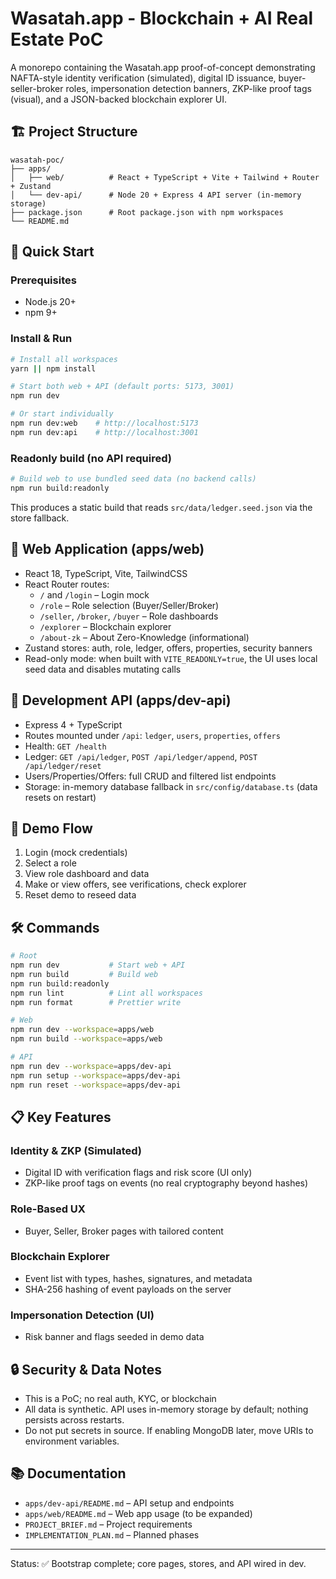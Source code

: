 # Wasatah.app - Blockchain + AI Real Estate PoC

A monorepo containing the Wasatah.app proof-of-concept demonstrating NAFTA-style identity verification (simulated), digital ID issuance, buyer-seller-broker roles, impersonation detection banners, ZKP-like proof tags (visual), and a JSON-backed blockchain explorer UI.

## 🏗️ Project Structure

```
wasatah-poc/
├── apps/
│   ├── web/          # React + TypeScript + Vite + Tailwind + Router + Zustand
│   └── dev-api/      # Node 20 + Express 4 API server (in-memory storage)
├── package.json      # Root package.json with npm workspaces
└── README.md
```

## 🚀 Quick Start

### Prerequisites
- Node.js 20+
- npm 9+

### Install & Run
```bash
# Install all workspaces
yarn || npm install

# Start both web + API (default ports: 5173, 3001)
npm run dev

# Or start individually
npm run dev:web    # http://localhost:5173
npm run dev:api    # http://localhost:3001
```

### Readonly build (no API required)
```bash
# Build web to use bundled seed data (no backend calls)
npm run build:readonly
```
This produces a static build that reads `src/data/ledger.seed.json` via the store fallback.

## 📱 Web Application (apps/web)

- React 18, TypeScript, Vite, TailwindCSS
- React Router routes:
  - `/` and `/login` – Login mock
  - `/role` – Role selection (Buyer/Seller/Broker)
  - `/seller`, `/broker`, `/buyer` – Role dashboards
  - `/explorer` – Blockchain explorer
  - `/about-zk` – About Zero-Knowledge (informational)
- Zustand stores: auth, role, ledger, offers, properties, security banners
- Read-only mode: when built with `VITE_READONLY=true`, the UI uses local seed data and disables mutating calls

## 🔧 Development API (apps/dev-api)

- Express 4 + TypeScript
- Routes mounted under `/api`: `ledger`, `users`, `properties`, `offers`
- Health: `GET /health`
- Ledger: `GET /api/ledger`, `POST /api/ledger/append`, `POST /api/ledger/reset`
- Users/Properties/Offers: full CRUD and filtered list endpoints
- Storage: in-memory database fallback in `src/config/database.ts` (data resets on restart)

## 🎯 Demo Flow

1. Login (mock credentials)
2. Select a role
3. View role dashboard and data
4. Make or view offers, see verifications, check explorer
5. Reset demo to reseed data

## 🛠️ Commands

```bash
# Root
npm run dev           # Start web + API
npm run build         # Build web
npm run build:readonly
npm run lint          # Lint all workspaces
npm run format        # Prettier write

# Web
npm run dev --workspace=apps/web
npm run build --workspace=apps/web

# API
npm run dev --workspace=apps/dev-api
npm run setup --workspace=apps/dev-api
npm run reset --workspace=apps/dev-api
```

## 📋 Key Features

### Identity & ZKP (Simulated)
- Digital ID with verification flags and risk score (UI only)
- ZKP-like proof tags on events (no real cryptography beyond hashes)

### Role-Based UX
- Buyer, Seller, Broker pages with tailored content

### Blockchain Explorer
- Event list with types, hashes, signatures, and metadata
- SHA-256 hashing of event payloads on the server

### Impersonation Detection (UI)
- Risk banner and flags seeded in demo data

## 🔒 Security & Data Notes

- This is a PoC; no real auth, KYC, or blockchain
- All data is synthetic. API uses in-memory storage by default;
  nothing persists across restarts.
- Do not put secrets in source. If enabling MongoDB later,
  move URIs to environment variables.

## 📚 Documentation

- `apps/dev-api/README.md` – API setup and endpoints
- `apps/web/README.md` – Web app usage (to be expanded)
- `PROJECT_BRIEF.md` – Project requirements
- `IMPLEMENTATION_PLAN.md` – Planned phases

---

Status: ✅ Bootstrap complete; core pages, stores, and API wired in dev.
